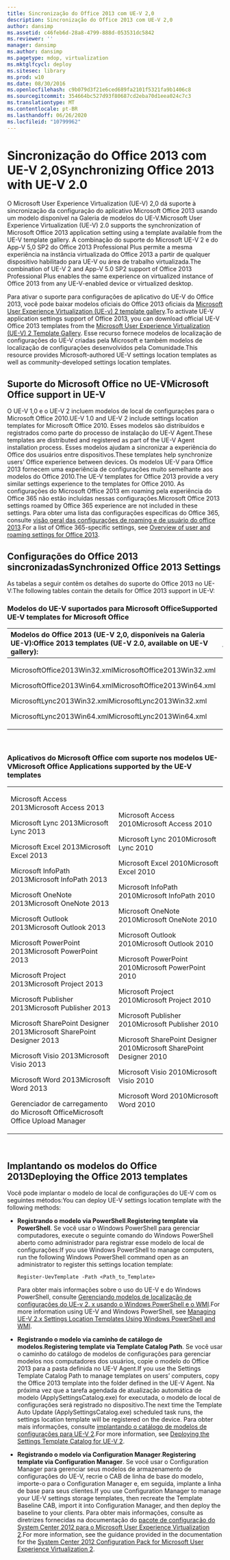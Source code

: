 ```yaml
---
title: Sincronização do Office 2013 com UE-V 2,0
description: Sincronização do Office 2013 com UE-V 2,0
author: dansimp
ms.assetid: c46feb6d-28a8-4799-888d-053531dc5842
ms.reviewer: ''
manager: dansimp
ms.author: dansimp
ms.pagetype: mdop, virtualization
ms.mktglfcycl: deploy
ms.sitesec: library
ms.prod: w10
ms.date: 08/30/2016
ms.openlocfilehash: c9b079d3f21e6ced689fa2101f5321fa9b1406c8
ms.sourcegitcommit: 354664bc527d93f80687cd2eba70d1eea024c7c3
ms.translationtype: MT
ms.contentlocale: pt-BR
ms.lasthandoff: 06/26/2020
ms.locfileid: "10799962"
---
```

# <span data-ttu-id="20d0a-103">Sincronização do Office 2013 com UE-V 2,0</span><span class="sxs-lookup"><span data-stu-id="20d0a-103">Synchronizing Office 2013 with UE-V 2.0</span></span>


<span data-ttu-id="20d0a-104">O Microsoft User Experience Virtualization (UE-V) 2,0 dá suporte à sincronização da configuração do aplicativo Microsoft Office 2013 usando um modelo disponível na Galeria de modelos do UE-V.</span><span class="sxs-lookup"><span data-stu-id="20d0a-104">Microsoft User Experience Virtualization (UE-V) 2.0 supports the synchronization of Microsoft Office 2013 application setting using a template available from the UE-V template gallery.</span></span> <span data-ttu-id="20d0a-105">A combinação do suporte do Microsoft UE-V 2 e do App-V 5,0 SP2 do Office 2013 Professional Plus permite a mesma experiência na instância virtualizada do Office 2013 a partir de qualquer dispositivo habilitado para UE-V ou área de trabalho virtualizada.</span><span class="sxs-lookup"><span data-stu-id="20d0a-105">The combination of UE-V 2 and App-V 5.0 SP2 support of Office 2013 Professional Plus enables the same experience on virtualized instance of Office 2013 from any UE-V-enabled device or virtualized desktop.</span></span>

<span data-ttu-id="20d0a-106">Para ativar o suporte para configurações de aplicativo do UE-V do Office 2013, você pode baixar modelos oficiais do Office 2013 oficiais da [Microsoft User Experience Virtualization (UE-v) 2 template gallery](https://go.microsoft.com/fwlink/p/?LinkId=246589).</span><span class="sxs-lookup"><span data-stu-id="20d0a-106">To activate UE-V application settings support of Office 2013, you can download official UE-V Office 2013 templates from the [Microsoft User Experience Virtualization (UE-V) 2 Template Gallery](https://go.microsoft.com/fwlink/p/?LinkId=246589).</span></span> <span data-ttu-id="20d0a-107">Esse recurso fornece modelos de localização de configurações do UE-V criadas pela Microsoft e também modelos de localização de configurações desenvolvidos pela Comunidade.</span><span class="sxs-lookup"><span data-stu-id="20d0a-107">This resource provides Microsoft-authored UE-V settings location templates as well as community-developed settings location templates.</span></span>

## <span data-ttu-id="20d0a-108">Suporte do Microsoft Office no UE-V</span><span class="sxs-lookup"><span data-stu-id="20d0a-108">Microsoft Office support in UE-V</span></span>


<span data-ttu-id="20d0a-109">O UE-V 1,0 e o UE-V 2 incluem modelos de local de configurações para o Microsoft Office 2010.</span><span class="sxs-lookup"><span data-stu-id="20d0a-109">UE-V 1.0 and UE-V 2 include settings location templates for Microsoft Office 2010.</span></span> <span data-ttu-id="20d0a-110">Esses modelos são distribuídos e registrados como parte do processo de instalação do UE-V Agent.</span><span class="sxs-lookup"><span data-stu-id="20d0a-110">These templates are distributed and registered as part of the UE-V Agent installation process.</span></span> <span data-ttu-id="20d0a-111">Esses modelos ajudam a sincronizar a experiência do Office dos usuários entre dispositivos.</span><span class="sxs-lookup"><span data-stu-id="20d0a-111">These templates help synchronize users’ Office experience between devices.</span></span> <span data-ttu-id="20d0a-112">Os modelos UE-V para Office 2013 fornecem uma experiência de configurações muito semelhante aos modelos do Office 2010.</span><span class="sxs-lookup"><span data-stu-id="20d0a-112">The UE-V templates for Office 2013 provide a very similar settings experience to the templates for Office 2010.</span></span> <span data-ttu-id="20d0a-113">As configurações do Microsoft Office 2013 em roaming pela experiência do Office 365 não estão incluídas nessas configurações.</span><span class="sxs-lookup"><span data-stu-id="20d0a-113">Microsoft Office 2013 settings roamed by Office 365 experience are not included in these settings.</span></span> <span data-ttu-id="20d0a-114">Para obter uma lista das configurações específicas do Office 365, consulte [visão geral das configurações de roaming e de usuário do office 2013](https://go.microsoft.com/fwlink/p/?LinkId=391220).</span><span class="sxs-lookup"><span data-stu-id="20d0a-114">For a list of Office 365-specific settings, see [Overview of user and roaming settings for Office 2013](https://go.microsoft.com/fwlink/p/?LinkId=391220).</span></span>

## <span data-ttu-id="20d0a-115">Configurações do Office 2013 sincronizadas</span><span class="sxs-lookup"><span data-stu-id="20d0a-115">Synchronized Office 2013 Settings</span></span>


<span data-ttu-id="20d0a-116">As tabelas a seguir contêm os detalhes do suporte do Office 2013 no UE-V:</span><span class="sxs-lookup"><span data-stu-id="20d0a-116">The following tables contain the details for Office 2013 support in UE-V:</span></span>

### <span data-ttu-id="20d0a-117">Modelos do UE-V suportados para Microsoft Office</span><span class="sxs-lookup"><span data-stu-id="20d0a-117">Supported UE-V templates for Microsoft Office</span></span>

<table>
<colgroup>
<col width="50%" />
<col width="50%" />
</colgroup>
<thead>
<tr class="header">
<th align="left"><span data-ttu-id="20d0a-118">Modelos do Office 2013 (UE-V 2,0, disponíveis na Galeria UE-V):</span><span class="sxs-lookup"><span data-stu-id="20d0a-118">Office 2013 templates (UE-V 2.0, available on UE-V gallery):</span></span></th>
<th align="left"><span data-ttu-id="20d0a-119">Modelos do Office 2010 (UE-V 1,0 &amp; 1,0 SP1):</span><span class="sxs-lookup"><span data-stu-id="20d0a-119">Office 2010 templates (UE-V 1.0 &amp; 1.0 SP1):</span></span></th>
</tr>
</thead>
<tbody>
<tr class="odd">
<td align="left"><p><span data-ttu-id="20d0a-120">MicrosoftOffice2013Win32.xml</span><span class="sxs-lookup"><span data-stu-id="20d0a-120">MicrosoftOffice2013Win32.xml</span></span></p>
<p><span data-ttu-id="20d0a-121">MicrosoftOffice2013Win64.xml</span><span class="sxs-lookup"><span data-stu-id="20d0a-121">MicrosoftOffice2013Win64.xml</span></span></p>
<p><span data-ttu-id="20d0a-122">MicrosoftLync2013Win32.xml</span><span class="sxs-lookup"><span data-stu-id="20d0a-122">MicrosoftLync2013Win32.xml</span></span></p>
<p><span data-ttu-id="20d0a-123">MicrosoftLync2013Win64.xml</span><span class="sxs-lookup"><span data-stu-id="20d0a-123">MicrosoftLync2013Win64.xml</span></span></p></td>
<td align="left"><p><span data-ttu-id="20d0a-124">MicrosoftOffice2010Win32.xml</span><span class="sxs-lookup"><span data-stu-id="20d0a-124">MicrosoftOffice2010Win32.xml</span></span></p>
<p><span data-ttu-id="20d0a-125">MicrosoftOffice2010Win64.xml</span><span class="sxs-lookup"><span data-stu-id="20d0a-125">MicrosoftOffice2010Win64.xml</span></span></p>
<p><span data-ttu-id="20d0a-126">MicrosoftLync2010.xml</span><span class="sxs-lookup"><span data-stu-id="20d0a-126">MicrosoftLync2010.xml</span></span></p>
<p></p></td>
</tr>
</tbody>
</table>

 

### <span data-ttu-id="20d0a-127">Aplicativos do Microsoft Office com suporte nos modelos UE-V</span><span class="sxs-lookup"><span data-stu-id="20d0a-127">Microsoft Office Applications supported by the UE-V templates</span></span>

<table>
<colgroup>
<col width="50%" />
<col width="50%" />
</colgroup>
<tbody>
<tr class="odd">
<td align="left"><p><span data-ttu-id="20d0a-128">Microsoft Access 2013</span><span class="sxs-lookup"><span data-stu-id="20d0a-128">Microsoft Access 2013</span></span></p>
<p><span data-ttu-id="20d0a-129">Microsoft Lync 2013</span><span class="sxs-lookup"><span data-stu-id="20d0a-129">Microsoft Lync 2013</span></span></p>
<p><span data-ttu-id="20d0a-130">Microsoft Excel 2013</span><span class="sxs-lookup"><span data-stu-id="20d0a-130">Microsoft Excel 2013</span></span></p>
<p><span data-ttu-id="20d0a-131">Microsoft InfoPath 2013</span><span class="sxs-lookup"><span data-stu-id="20d0a-131">Microsoft InfoPath 2013</span></span></p>
<p><span data-ttu-id="20d0a-132">Microsoft OneNote 2013</span><span class="sxs-lookup"><span data-stu-id="20d0a-132">Microsoft OneNote 2013</span></span></p>
<p><span data-ttu-id="20d0a-133">Microsoft Outlook 2013</span><span class="sxs-lookup"><span data-stu-id="20d0a-133">Microsoft Outlook 2013</span></span></p>
<p><span data-ttu-id="20d0a-134">Microsoft PowerPoint 2013</span><span class="sxs-lookup"><span data-stu-id="20d0a-134">Microsoft PowerPoint 2013</span></span></p>
<p><span data-ttu-id="20d0a-135">Microsoft Project 2013</span><span class="sxs-lookup"><span data-stu-id="20d0a-135">Microsoft Project 2013</span></span></p>
<p><span data-ttu-id="20d0a-136">Microsoft Publisher 2013</span><span class="sxs-lookup"><span data-stu-id="20d0a-136">Microsoft Publisher 2013</span></span></p>
<p><span data-ttu-id="20d0a-137">Microsoft SharePoint Designer 2013</span><span class="sxs-lookup"><span data-stu-id="20d0a-137">Microsoft SharePoint Designer 2013</span></span></p>
<p><span data-ttu-id="20d0a-138">Microsoft Visio 2013</span><span class="sxs-lookup"><span data-stu-id="20d0a-138">Microsoft Visio 2013</span></span></p>
<p><span data-ttu-id="20d0a-139">Microsoft Word 2013</span><span class="sxs-lookup"><span data-stu-id="20d0a-139">Microsoft Word 2013</span></span></p>
<p><span data-ttu-id="20d0a-140">Gerenciador de carregamento do Microsoft Office</span><span class="sxs-lookup"><span data-stu-id="20d0a-140">Microsoft Office Upload Manager</span></span></p></td>
<td align="left"><p><span data-ttu-id="20d0a-141">Microsoft Access 2010</span><span class="sxs-lookup"><span data-stu-id="20d0a-141">Microsoft Access 2010</span></span></p>
<p><span data-ttu-id="20d0a-142">Microsoft Lync 2010</span><span class="sxs-lookup"><span data-stu-id="20d0a-142">Microsoft Lync 2010</span></span></p>
<p><span data-ttu-id="20d0a-143">Microsoft Excel 2010</span><span class="sxs-lookup"><span data-stu-id="20d0a-143">Microsoft Excel 2010</span></span></p>
<p><span data-ttu-id="20d0a-144">Microsoft InfoPath 2010</span><span class="sxs-lookup"><span data-stu-id="20d0a-144">Microsoft InfoPath 2010</span></span></p>
<p><span data-ttu-id="20d0a-145">Microsoft OneNote 2010</span><span class="sxs-lookup"><span data-stu-id="20d0a-145">Microsoft OneNote 2010</span></span></p>
<p><span data-ttu-id="20d0a-146">Microsoft Outlook 2010</span><span class="sxs-lookup"><span data-stu-id="20d0a-146">Microsoft Outlook 2010</span></span></p>
<p><span data-ttu-id="20d0a-147">Microsoft PowerPoint 2010</span><span class="sxs-lookup"><span data-stu-id="20d0a-147">Microsoft PowerPoint 2010</span></span></p>
<p><span data-ttu-id="20d0a-148">Microsoft Project 2010</span><span class="sxs-lookup"><span data-stu-id="20d0a-148">Microsoft Project 2010</span></span></p>
<p><span data-ttu-id="20d0a-149">Microsoft Publisher 2010</span><span class="sxs-lookup"><span data-stu-id="20d0a-149">Microsoft Publisher 2010</span></span></p>
<p><span data-ttu-id="20d0a-150">Microsoft SharePoint Designer 2010</span><span class="sxs-lookup"><span data-stu-id="20d0a-150">Microsoft SharePoint Designer 2010</span></span></p>
<p><span data-ttu-id="20d0a-151">Microsoft Visio 2010</span><span class="sxs-lookup"><span data-stu-id="20d0a-151">Microsoft Visio 2010</span></span></p>
<p><span data-ttu-id="20d0a-152">Microsoft Word 2010</span><span class="sxs-lookup"><span data-stu-id="20d0a-152">Microsoft Word 2010</span></span></p>
<p></p></td>
</tr>
</tbody>
</table>

 

## <span data-ttu-id="20d0a-153">Implantando os modelos do Office 2013</span><span class="sxs-lookup"><span data-stu-id="20d0a-153">Deploying the Office 2013 templates</span></span>


<span data-ttu-id="20d0a-154">Você pode implantar o modelo de local de configurações do UE-V com os seguintes métodos:</span><span class="sxs-lookup"><span data-stu-id="20d0a-154">You can deploy UE-V settings location template with the following methods:</span></span>

-   <span data-ttu-id="20d0a-155">**Registrando o modelo via PowerShell**.</span><span class="sxs-lookup"><span data-stu-id="20d0a-155">**Registering template via PowerShell**.</span></span> <span data-ttu-id="20d0a-156">Se você usar o Windows PowerShell para gerenciar computadores, execute o seguinte comando do Windows PowerShell aberto como administrador para registrar esse modelo de local de configurações:</span><span class="sxs-lookup"><span data-stu-id="20d0a-156">If you use Windows PowerShell to manage computers, run the following Windows PowerShell command open as an administrator to register this settings location template:</span></span>

    ``` syntax
    Register-UevTemplate -Path <Path_to_Template>
    ```

    <span data-ttu-id="20d0a-157">Para obter mais informações sobre o uso do UE-V e do Windows PowerShell, consulte [Gerenciando modelos de localização de configurações do UE-v 2. x usando o Windows PowerShell e o WMI](managing-ue-v-2x-settings-location-templates-using-windows-powershell-and-wmi-both-uevv2.md).</span><span class="sxs-lookup"><span data-stu-id="20d0a-157">For more information using UE-V and Windows PowerShell, see [Managing UE-V 2.x Settings Location Templates Using Windows PowerShell and WMI](managing-ue-v-2x-settings-location-templates-using-windows-powershell-and-wmi-both-uevv2.md).</span></span>

-   <span data-ttu-id="20d0a-158">**Registrando o modelo via caminho de catálogo de modelos**.</span><span class="sxs-lookup"><span data-stu-id="20d0a-158">**Registering template via Template Catalog Path**.</span></span> <span data-ttu-id="20d0a-159">Se você usar o caminho do catálogo de modelos de configurações para gerenciar modelos nos computadores dos usuários, copie o modelo do Office 2013 para a pasta definida no UE-V Agent.</span><span class="sxs-lookup"><span data-stu-id="20d0a-159">If you use the Settings Template Catalog Path to manage templates on users’ computers, copy the Office 2013 template into the folder defined in the UE-V Agent.</span></span> <span data-ttu-id="20d0a-160">Na próxima vez que a tarefa agendada de atualização automática de modelo (ApplySettingsCatalog.exe) for executada, o modelo de local de configurações será registrado no dispositivo.</span><span class="sxs-lookup"><span data-stu-id="20d0a-160">The next time the Template Auto Update (ApplySettingsCatalog.exe) scheduled task runs, the settings location template will be registered on the device.</span></span> <span data-ttu-id="20d0a-161">Para obter mais informações, consulte [implantando o catálogo de modelos de configurações para UE-V 2](https://technet.microsoft.com/library/dn458942.aspx#deploycatalogue).</span><span class="sxs-lookup"><span data-stu-id="20d0a-161">For more information, see [Deploying the Settings Template Catalog for UE-V 2](https://technet.microsoft.com/library/dn458942.aspx#deploycatalogue).</span></span>

-   <span data-ttu-id="20d0a-162">**Registrando o modelo via Configuration Manager**.</span><span class="sxs-lookup"><span data-stu-id="20d0a-162">**Registering template via Configuration Manager**.</span></span> <span data-ttu-id="20d0a-163">Se você usar o Configuration Manager para gerenciar seus modelos de armazenamento de configurações do UE-V, recrie o CAB de linha de base do modelo, importe-o para o Configuration Manager e, em seguida, implante a linha de base para seus clientes.</span><span class="sxs-lookup"><span data-stu-id="20d0a-163">If you use Configuration Manager to manage your UE-V settings storage templates, then recreate the Template Baseline CAB, import it into Configuration Manager, and then deploy the baseline to your clients.</span></span> <span data-ttu-id="20d0a-164">Para obter mais informações, consulte as diretrizes fornecidas na documentação do [pacote de configuração do System Center 2012 para o Microsoft User Experience Virtualization 2](https://go.microsoft.com/fwlink/?LinkId=317263).</span><span class="sxs-lookup"><span data-stu-id="20d0a-164">For more information, see the guidance provided in the documentation for the [System Center 2012 Configuration Pack for Microsoft User Experience Virtualization 2](https://go.microsoft.com/fwlink/?LinkId=317263).</span></span>






 

 






